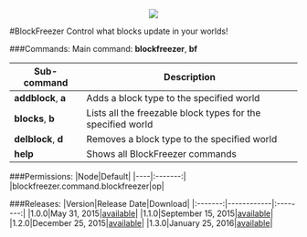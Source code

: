 <p align="center"><img src="https://raw.githubusercontent.com/NebulaLabs/Resources/master/icons/blockfreezer.png"></p>
#BlockFreezer
Control what blocks update in your worlds!

###Commands:
Main command: **blockfreezer**, **bf**

|Sub-command|Description|
|-----------|-----------|
|**addblock**, **a**|Adds a block type to the specified world|
|**blocks**, **b**|Lists all the freezable block types for the specified world|
|**delblock**, **d**|Removes a block type to the specified world|
|**help**|Shows all BlockFreezer commands|

###Permissions:
|Node|Default|
|----|:-------:|
|blockfreezer.command.blockfreezer|op|

###Releases:
|Version|Release Date|Download|
|:-------:|------------|:--------:|
|1.0.0|May 31, 2015|[available](http://forums.pocketmine.net/plugins/blockfreezer.1209/download?version=2282)|
|1.1.0|September 15, 2015|[available](http://forums.pocketmine.net/plugins/blockfreezer.1209/download?version=2763)|
|1.2.0|December 25, 2015|[available](http://forums.pocketmine.net/plugins/blockfreezer.1209/download?version=2997)|
|1.3.0|January 25, 2016|[available](http://forums.pocketmine.net/plugins/blockfreezer.1209/download?version=3098)|